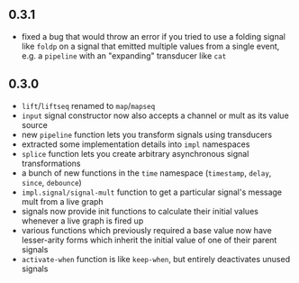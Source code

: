 ## 0.3.1

* fixed a bug that would throw an error if you tried to use a folding signal like `foldp` on a signal that emitted multiple values from a single event, e.g. a `pipeline` with an "expanding" transducer like `cat`

## 0.3.0

* `lift`/`liftseq` renamed to `map`/`mapseq`
* `input` signal constructor now also accepts a channel or mult as its value source
* new `pipeline` function lets you transform signals using transducers
* extracted some implementation details into `impl` namespaces
* `splice` function lets you create arbitrary asynchronous signal transformations
* a bunch of new functions in the `time` namespace (`timestamp`, `delay`, `since`, `debounce`)
* `impl.signal/signal-mult` function to get a particular signal's message mult from a live graph
* signals now provide init functions to calculate their initial values whenever a live graph is fired up
* various functions which previously required a base value now have lesser-arity forms which inherit the initial value of one of their parent signals
* `activate-when` function is like `keep-when`, but entirely deactivates unused signals
